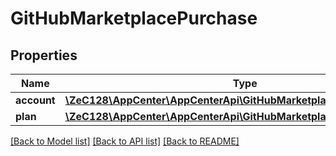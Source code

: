 # GitHubMarketplacePurchase

## Properties
Name | Type | Description | Notes
------------ | ------------- | ------------- | -------------
**account** | [**\ZeC128\AppCenter\AppCenterApi\GitHubMarketplacePurchaseAccount**](GitHubMarketplacePurchaseAccount.md) |  | [optional] 
**plan** | [**\ZeC128\AppCenter\AppCenterApi\GitHubMarketplacePurchasePlan**](GitHubMarketplacePurchasePlan.md) |  | [optional] 

[[Back to Model list]](../README.md#documentation-for-models) [[Back to API list]](../README.md#documentation-for-api-endpoints) [[Back to README]](../README.md)


